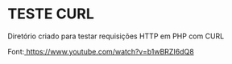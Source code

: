 # TESTE CURL

<p>Diretório criado para testar requisições HTTP em PHP com  CURL</p>
<p>Font:<a href="https://www.youtube.com/watch?v=b1wBRZI6dQ8"> https://www.youtube.com/watch?v=b1wBRZI6dQ8</a></p>